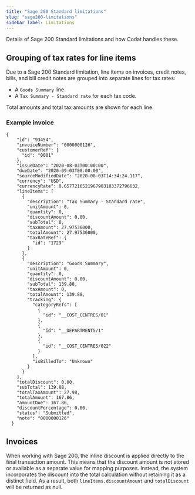 ```yaml
---
title: "Sage 200 Standard limitations"
slug: "sage200-limitations"
sidebar_label: Limitations
---
```


Details of Sage 200 Standard limitations and how Codat handles these.

## Grouping of tax rates for line items

Due to a Sage 200 Standard limitation, line items on invoices, credit notes, bills, and bill credit notes are grouped into separate lines for tax rates:

- A `Goods Summary` line
- A `Tax Summary - Standard rate` for each tax code.

Total amounts and total tax amounts are shown for each line.

### Example invoice

```
{
    "id": "93454",
    "invoiceNumber": "0000000126",
    "customerRef": {
      "id": "0001"
    },
    "issueDate": "2020-08-03T00:00:00",
    "dueDate": "2020-09-03T00:00:00",
    "sourceModifiedDate": "2020-08-03T14:34:24.117",
    "currency": "USD",
    "currencyRate": 0.6577216521967903183372796632,
    "lineItems": [
      {
        "description": "Tax Summary - Standard rate",
        "unitAmount": 0,
        "quantity": 0,
        "discountAmount": 0.00,
        "subTotal": 0,
        "taxAmount": 27.97536000,
        "totalAmount": 27.97536000,
        "taxRateRef": {
          "id": "1729"
        }
      },
      {
        "description": "Goods Summary",
        "unitAmount": 0,
        "quantity": 0,
        "discountAmount": 0.00,
        "subTotal": 139.88,
        "taxAmount": 0,
        "totalAmount": 139.88,
        "tracking": {
          "categoryRefs": [
            {
              "id": "__COST_CENTRES/01"
            },
            {
              "id": "__DEPARTMENTS/1"
            },
            {
              "id": "__COST_CENTRES/022"
            }
          ],
          "isBilledTo": "Unknown"
        }
      }
    ],
    "totalDiscount": 0.00,
    "subTotal": 139.88,
    "totalTaxAmount": 27.98,
    "totalAmount": 167.86,
    "amountDue": 167.86,
    "discountPercentage": 0.00,
    "status": "Submitted",
    "note": "0000000126"
  }
```

## Invoices
When working with Sage 200, the inline discount is applied directly to the final transaction amount. This means that the discount amount is not stored or available as a separate value for mapping purposes. Instead, the system incorporates the discount into the total calculation without retaining it as a distinct field. As a result, both `lineItems.discountAmount` and `totalDiscount` will be returned as null.
